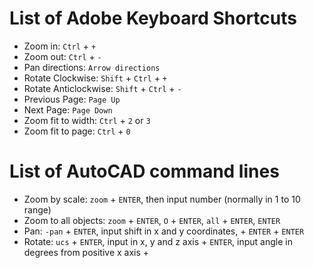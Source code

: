 # List of Adobe Keyboard Shortcuts

* Zoom in: `Ctrl` + `+`
* Zoom out: `Ctrl` + `-`
* Pan directions: `Arrow directions`
* Rotate Clockwise: `Shift` + `Ctrl` + `+`
* Rotate Anticlockwise: `Shift` + `Ctrl` + `-`
* Previous Page: `Page Up`
* Next Page: `Page Down`
* Zoom fit to width: `Ctrl` + `2` or `3`
* Zoom fit to page: `Ctrl` + `0`

# List of AutoCAD command lines

* Zoom by scale: `zoom` + `ENTER`, then input number (normally in 1 to 10 range)
* Zoom to all objects: `zoom` + `ENTER`, `O` + `ENTER`, `all` + `ENTER`, `ENTER`
* Pan: `-pan` + `ENTER`, input shift in x and y coordinates, + `ENTER` + `ENTER`
* Rotate: `ucs` + `ENTER`, input in x, y and z axis + `ENTER`, input angle in degrees from positive x axis +
